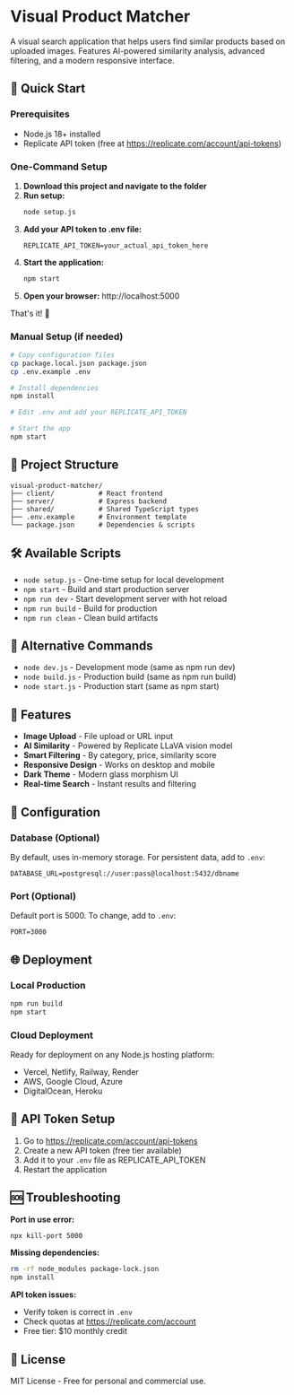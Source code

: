 # Visual Product Matcher

A visual search application that helps users find similar products based on uploaded images. Features AI-powered similarity analysis, advanced filtering, and a modern responsive interface.

## 🚀 Quick Start

### Prerequisites
- Node.js 18+ installed
- Replicate API token (free at https://replicate.com/account/api-tokens)

### One-Command Setup

1. **Download this project and navigate to the folder**
2. **Run setup:**
   ```bash
   node setup.js
   ```
3. **Add your API token to .env file:**
   ```
   REPLICATE_API_TOKEN=your_actual_api_token_here
   ```
4. **Start the application:**
   ```bash
   npm start
   ```
5. **Open your browser:** http://localhost:5000

That's it! 🎉

### Manual Setup (if needed)
```bash
# Copy configuration files
cp package.local.json package.json
cp .env.example .env

# Install dependencies
npm install

# Edit .env and add your REPLICATE_API_TOKEN

# Start the app
npm start
```

## 📁 Project Structure

```
visual-product-matcher/
├── client/           # React frontend
├── server/           # Express backend  
├── shared/           # Shared TypeScript types
├── .env.example      # Environment template
└── package.json      # Dependencies & scripts
```

## 🛠 Available Scripts

- `node setup.js` - One-time setup for local development
- `npm start` - Build and start production server
- `npm run dev` - Start development server with hot reload
- `npm run build` - Build for production
- `npm run clean` - Clean build artifacts

## 🔧 Alternative Commands
- `node dev.js` - Development mode (same as npm run dev)
- `node build.js` - Production build (same as npm run build)
- `node start.js` - Production start (same as npm start)

## 🎯 Features

- **Image Upload** - File upload or URL input
- **AI Similarity** - Powered by Replicate LLaVA vision model
- **Smart Filtering** - By category, price, similarity score
- **Responsive Design** - Works on desktop and mobile
- **Dark Theme** - Modern glass morphism UI
- **Real-time Search** - Instant results and filtering

## 🔧 Configuration

### Database (Optional)
By default, uses in-memory storage. For persistent data, add to `.env`:
```
DATABASE_URL=postgresql://user:pass@localhost:5432/dbname
```

### Port (Optional)
Default port is 5000. To change, add to `.env`:
```
PORT=3000
```

## 🌐 Deployment

### Local Production
```bash
npm run build
npm start
```

### Cloud Deployment
Ready for deployment on any Node.js hosting platform:
- Vercel, Netlify, Railway, Render
- AWS, Google Cloud, Azure
- DigitalOcean, Heroku

## 🔑 API Token Setup

1. Go to https://replicate.com/account/api-tokens
2. Create a new API token (free tier available)
3. Add it to your `.env` file as REPLICATE_API_TOKEN
4. Restart the application

## 🆘 Troubleshooting

**Port in use error:**
```bash
npx kill-port 5000
```

**Missing dependencies:**
```bash
rm -rf node_modules package-lock.json
npm install
```

**API token issues:**
- Verify token is correct in `.env`
- Check quotas at https://replicate.com/account
- Free tier: $10 monthly credit

## 📄 License

MIT License - Free for personal and commercial use.
